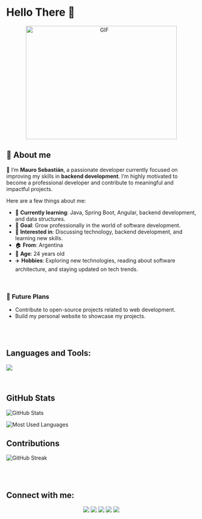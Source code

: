 # Hello There 🌌

<div style="text-align: center;">
  <img height="300" width="400" alt="GIF" src="https://media.giphy.com/media/SWoSkN6DxTszqIKEqv/giphy.gif">
</div>



## 🌟 About me 

👋 I’m **Mauro Sebastián**, a passionate developer currently focused on improving my skills in **backend development**. I’m highly motivated to become a professional developer and contribute to meaningful and impactful projects.

Here are a few things about me: 

- 🌱 **Currently learning**: Java, Spring Boot, Angular, backend development, and data structures.  
- 🎯 **Goal**: Grow professionally in the world of software development.  
- 💬 **Interested in**: Discussing technology, backend development, and learning new skills.  
- 🏠 **From**: Argentina  
- 🎂 **Age**: 24 years old  
- ✈️ **Hobbies**: Exploring new technologies, reading about software architecture, and staying updated on tech trends.

<br />

### 🚀 Future Plans  
- Contribute to open-source projects related to web development.  
- Build my personal website to showcase my projects. 

<br />   
<br />   

## Languages and Tools:

<p align="left">
    <a href="https://skillicons.dev"><img src="https://skillicons.dev/icons?i=java,c,cs,dotnet,spring,python,godot,idea,vscode,visualstudio,html,css,bootstrap,git,github,angular,ts,mongodb,nodejs,npm," /></a>
</p>

<br />   

## GitHub Stats

<!--Arreglar-->
![GitHub Stats](https://github-readme-stats.vercel.app/api?username=MSCV2607&show_icons=true&theme=dark&count_private=true)

![Most Used Languages](https://github-readme-stats.vercel.app/api/top-langs/?username=MSCV2607&layout=compact&theme=dark)

## Contributions

![GitHub Streak](https://github-readme-streak-stats.herokuapp.com/?user=MSCV2607&theme=dark)

<br />   
<br />   

## Connect with me:

<p align="center">
    <a href="https://www.linkedin.com/in/mauro-sebastian-camors-vecchietti-110807250/" target="_blank"><img src="https://img.icons8.com/fluent/48/000000/linkedin.png"/></a>
    <a href="https://x.com/MSCVecchietti?t=HwOBP6lHOt0FIa5CtUkn1g&s=08" target="_blank"><img src="https://img.icons8.com/fluent/48/000000/twitter.png"/></a>
    <a href="https://www.instagram.com/mauroseba_vecchietti/" target="_blank"><img src="https://img.icons8.com/fluent/48/000000/instagram-new.png"/></a>
    <a href="mailto:maurosebavecc@gmail.com" target="_blank"><img src="https://img.icons8.com/fluent/48/000000/gmail.png"/></a>
    <a href="https://www.facebook.com/maurosebastian.camorsvecchietti?mibextid=ZbWKwL" target="_blank"><img src="https://img.icons8.com/fluent/48/000000/facebook-new.png"/></a>
</p>
